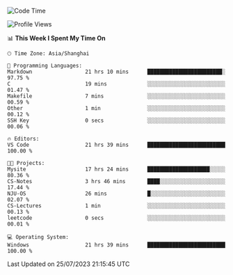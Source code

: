 <!--START_SECTION:waka-->
![Code Time](http://img.shields.io/badge/Code%20Time-1%2C071%20hrs%2052%20mins-blue)

![Profile Views](http://img.shields.io/badge/Profile%20Views-3-blue)

📊 **This Week I Spent My Time On** 

```text
🕑︎ Time Zone: Asia/Shanghai

💬 Programming Languages: 
Markdown                 21 hrs 10 mins      ████████████████████████░   97.75 % 
C                        19 mins             ░░░░░░░░░░░░░░░░░░░░░░░░░   01.47 % 
Makefile                 7 mins              ░░░░░░░░░░░░░░░░░░░░░░░░░   00.59 % 
Other                    1 min               ░░░░░░░░░░░░░░░░░░░░░░░░░   00.12 % 
SSH Key                  0 secs              ░░░░░░░░░░░░░░░░░░░░░░░░░   00.06 % 

🔥 Editors: 
VS Code                  21 hrs 39 mins      █████████████████████████   100.00 % 

🐱‍💻 Projects: 
Mysite                   17 hrs 24 mins      ████████████████████░░░░░   80.36 % 
CS-Notes                 3 hrs 46 mins       ████░░░░░░░░░░░░░░░░░░░░░   17.44 % 
NJU-OS                   26 mins             █░░░░░░░░░░░░░░░░░░░░░░░░   02.07 % 
CS-Lectures              1 min               ░░░░░░░░░░░░░░░░░░░░░░░░░   00.13 % 
leetcode                 0 secs              ░░░░░░░░░░░░░░░░░░░░░░░░░   00.01 % 

💻 Operating System: 
Windows                  21 hrs 39 mins      █████████████████████████   100.00 % 
```


 Last Updated on 25/07/2023 21:15:45 UTC
<!--END_SECTION:waka-->